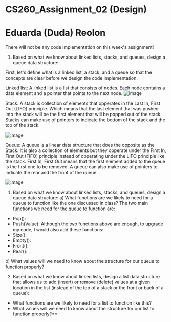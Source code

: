 # CS260_Assignment_02 (Design)
# Eduarda (Duda) Reolon

There will not be any code implementation on this week's assignment!

1. Based on what we know about linked lists, stacks, and queues, design a queue data structure:

First, let's define what is a linked list, a stack, and a queue so that the concepts are clear before we design the code implementation.

Linked list: A linked list is a list that consists of nodes. Each node contains a data element and a pointer that points to the next node. 
![image](https://github.com/dudareolon/CS260_Assignment_02/assets/102680672/51fafbbd-a87c-47e1-85c3-6b020261afb0)

Stack: A stack is collection of elements that opperates in the Last In, First Out (LIFO) principle. Which means that the last element that was pushed into the stack will be the first element that will be popped out of the stack. Stacks can make use of pointers to indicate the bottom of the stack and the top of the stack.

![image](https://github.com/dudareolon/CS260_Assignment_02/assets/102680672/294ab757-fc1b-4c62-b328-028de4635516)

Queue: A queue is a linear data structure that does the opposite as the Stack. It is also a collection of elements but they opperate under the First In, First Out (FIFO) principle instead of opperating under the LIFO principle like the stack. First In, First Out means that the first element added to the queue is the first one to be removed. A queue can also make use of pointers to indicate the rear and the front of the queue. 

![image](https://github.com/dudareolon/CS260_Assignment_02/assets/102680672/aba1ab07-46a4-4f6f-a439-af2b7e8680e9)

1. Based on what we know about linked lists, stacks, and queues, design a queue data structure:
a) What functions are we likely to need for a queue to function like the one discussed in class?
The two main functions we need for the queue to function are:
  - Pop():
  - Push(Value):
Although the two functions above are enough, to upgrade my code, I would also add these functions:
  - Size():
  - Empty():
  - Front():
  - Rear():

b) What values will we need to know about the structure for our queue to function properly?

2. Based on what we know about linked lists, design a list data structure that allows us to add (insert) or remove (delete) values at a given location in the list (instead of the top of a stack or the front or back of a queue):
  - What functions are we likely to need for a list to function like this?
  - What values will we need to know about the structure for our list to function properly?**
